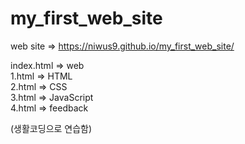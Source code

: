 # my_first_web_site
web site   => https://niwus9.github.io/my_first_web_site/

index.html => web<br>
1.html     => HTML<br>
2.html     => CSS<br>
3.html     => JavaScript<br>
4.html     => feedback<br>

(생활코딩으로 연습함)
